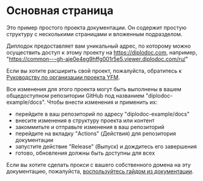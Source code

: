 # Основная страница

Это пример простого проекта документации.
Он содержит простую структуру с несколькими страницами и вложенным подразделом.

Диплодок предоставляет вам уникальный адрес, по которому можно осуществить доступ к этому проекту на https://diplodoc.com, например, "https://common---gh-aje0e4eg9hffg001r5e5.viewer.diplodoc.com/ru/"

Если вы хотите расширить свой проект, пожалуйста, обратитесь к [Руководству по организации проекта YFM](https://diplodoc.com/docs/ru/project/).

Все изменения для этого проекта могут быть выполнены в вашем общедоступном репозитории GitHub под названием "diplodoc-example/docs".
Чтобы внести изменения и применить их:

- перейдите в ваш репозиторий по адресу "diplodoc-example/docs"
- внесите изменения в структуру проекта или контент
- закоммитьте и отправьте изменения в ваш репозиторий
- перейдите на вкладку "Actions" (Действия) для репозитория документации
- запустите действие "Release" (Выпуск) и дождитесь его завершения
- готово, обновления должны быть доступны для всех

Если вы хотите сделать прокси с вашего собственного домена на эту документацию, пожалуйста, [воспользуйтесь гайдом из документации](https://diplodoc.com/docs/ru/personal-domain-ya-cloud).
